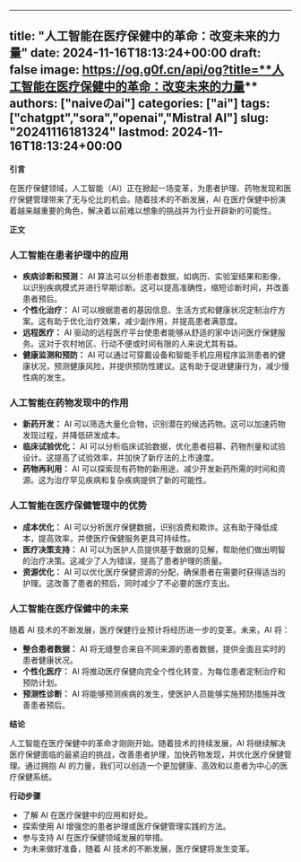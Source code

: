 
---
title: "**人工智能在医疗保健中的革命：改变未来的力量**"
date: 2024-11-16T18:13:24+00:00
draft: false
image: https://og.g0f.cn/api/og?title=**人工智能在医疗保健中的革命：改变未来的力量**
authors: ["naiveのai"]
categories: ["ai"]
tags: ["chatgpt","sora","openai","Mistral AI"]
slug: "20241116181324"
lastmod: 2024-11-16T18:13:24+00:00
---
**引言**

在医疗保健领域，人工智能（AI）正在掀起一场变革，为患者护理、药物发现和医疗保健管理带来了无与伦比的机会。随着技术的不断发展，AI 在医疗保健中扮演着越来越重要的角色，解决着以前难以想象的挑战并为行业开辟新的可能性。

**正文**

### **人工智能在患者护理中的应用**

* **疾病诊断和预测：** AI 算法可以分析患者数据，如病历、实验室结果和影像，以识别疾病模式并进行早期诊断。这可以提高准确性，缩短诊断时间，并改善患者预后。
* **个性化治疗：** AI 可以根据患者的基因信息、生活方式和健康状况定制治疗方案。这有助于优化治疗效果，减少副作用，并提高患者满意度。
* **远程医疗：** AI 驱动的远程医疗平台使患者能够从舒适的家中访问医疗保健服务。这对于农村地区、行动不便或时间有限的人来说尤其有益。
* **健康监测和预防：** AI 可以通过可穿戴设备和智能手机应用程序监测患者的健康状况，预测健康风险，并提供预防性建议。这有助于促进健康行为，减少慢性病的发生。

### **人工智能在药物发现中的作用**

* **新药开发：** AI 可以筛选大量化合物，识别潜在的候选药物。这可以加速药物发现过程，并降低研发成本。
* **临床试验优化：** AI 可以分析临床试验数据，优化患者招募、药物剂量和试验设计。这提高了试验效率，并加快了新疗法的上市速度。
* **药物再利用：** AI 可以探索现有药物的新用途，减少开发新药所需的时间和资源。这为治疗罕见疾病和复杂疾病提供了新的可能性。

### **人工智能在医疗保健管理中的优势**

* **成本优化：** AI 可以分析医疗保健数据，识别浪费和欺诈。这有助于降低成本，提高效率，并使医疗保健服务更具可持续性。
* **医疗决策支持：** AI 可以为医护人员提供基于数据的见解，帮助他们做出明智的治疗决策。这减少了人为错误，提高了患者护理的质量。
* **资源优化：** AI 可以优化医疗保健资源的分配，确保患者在需要时获得适当的护理。这改善了患者的预后，同时减少了不必要的医疗支出。

### **人工智能在医疗保健中的未来**

随着 AI 技术的不断发展，医疗保健行业预计将经历进一步的变革。未来，AI 将：

* **整合患者数据：** AI 将无缝整合来自不同来源的患者数据，提供全面且实时的患者健康状况。
* **个性化医疗：** AI 将推动医疗保健向完全个性化转变，为每位患者定制治疗和预防计划。
* **预测性诊断：** AI 将能够预测疾病的发生，使医护人员能够实施预防措施并改善患者预后。

**结论**

人工智能在医疗保健中的革命才刚刚开始。随着技术的持续发展，AI 将继续解决医疗保健面临的最紧迫的挑战，改善患者护理，加快药物发现，并优化医疗保健管理。通过拥抱 AI 的力量，我们可以创造一个更加健康、高效和以患者为中心的医疗保健系统。

**行动步骤**

* 了解 AI 在医疗保健中的应用和好处。
* 探索使用 AI 增强您的患者护理或医疗保健管理实践的方法。
* 参与支持 AI 在医疗保健领域发展的举措。
* 为未来做好准备，随着 AI 技术的不断发展，医疗保健将发生变革。